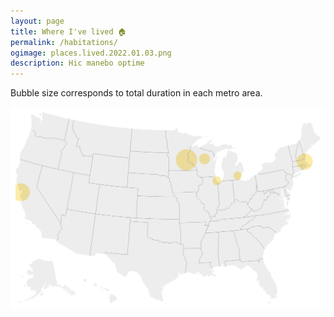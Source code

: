 ```yaml
---
layout: page
title: Where I've lived 🏠
permalink: /habitations/
ogimage: places.lived.2022.01.03.png
description: Hic manebo optime
---
```

Bubble size corresponds to total duration in each metro area.

<img src="/assets/og/places.lived.2022.01.03.png">